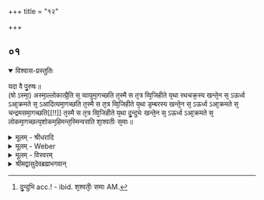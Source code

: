 +++
title = "१२"

+++


## ०१


<details open><summary>विश्वास-प्रस्तुतिः</summary>

यदा वै पु᳘रुषः॥  
(षो ऽस्मा᳘) अस्मा᳘ल्लोकात्प्रै᳘ति स᳘ व्वायुमा᳘गच्छति त᳘स्मै स त᳘त्र व्वि᳘जिहीते य᳘था रथचक्र᳘स्य खन्ते᳘न स᳘ ऽऊर्ध्व ऽआ᳘क्रमते स᳘ ऽआदित्यमा᳘गच्छति त᳘स्मै स त᳘त्र व्वि᳘जिहीते य᳘था ड᳘म्बरस्य खन्ते᳘न स᳘ ऽऊर्ध्व ऽआ᳘क्रमते स᳘ चन्द्रमसमा᳘गच्छति[[!!]] त᳘स्मै स त᳘त्र व्वि᳘जिहीते य᳘था दु᳘न्दुभेः खन्ते᳘न स᳘ ऽऊर्ध्व ऽआ᳘क्रमते स᳘ लोकमा᳘गच्छत्य᳘शोकम᳘हिमन्त᳘स्मिन्वसति शा᳘श्वतीः स᳘माः॥
</details>

<details><summary>मूलम् - श्रीधरादि</summary>

यदा वै पु᳘रुषः॥  
(षो ऽस्मा᳘) अस्मा᳘ल्लोकात्प्रै᳘ति स᳘ व्वायुमा᳘गच्छति त᳘स्मै स त᳘त्र व्वि᳘जिहीते य᳘था रथचक्र᳘स्य खन्ते᳘न स᳘ ऽऊर्ध्व ऽआ᳘क्रमते स᳘ ऽआदित्यमा᳘गच्छति त᳘स्मै स त᳘त्र व्वि᳘जिहीते य᳘था ड᳘म्बरस्य खन्ते᳘न स᳘ ऽऊर्ध्व ऽआ᳘क्रमते स᳘ चन्द्रमसमा᳘गच्छति[[!!]] त᳘स्मै स त᳘त्र व्वि᳘जिहीते य᳘था दु᳘न्दुभेः खन्ते᳘न स᳘ ऽऊर्ध्व ऽआ᳘क्रमते स᳘ लोकमा᳘गच्छत्य᳘शोकम᳘हिमन्त᳘स्मिन्वसति शा᳘श्वतीः स᳘माः॥
</details>

<details><summary>मूलम् - Weber</summary>

यदा वै पु᳘रुषो॥  
अस्मा᳘ल्लोकात्प्रै᳘ति स᳘ वायुमा᳘गछति त᳘स्मै स त᳘त्र वि᳘जिहीते य᳘था रथचक्र᳘स्य खं ते᳘न स᳘ ऊर्ध्व आ᳘क्रमते स᳘ आदित्यमा᳘गछति त᳘स्मै स त᳘त्र वि᳘जिहीते य᳘थाड᳘म्बरस्य खं ते᳘न स᳘ ऊर्ध्व आ᳘क्रमते स᳘ चन्द्र᳘मसमा᳘गछति त᳘स्मै स त᳘त्र वि᳘जिहीते य᳘था दु᳘न्दुभेः खं ते᳘न स᳘ ऊर्ध्व आ᳘क्रमते स᳘ लोकमा᳘गछत्य᳘शोकम᳘हिमं त᳘स्मिन्वसति श᳘श्वतीः स᳘माः [^wbr_1] ॥  

[^wbr_1]: दु᳘न्दुभि acc.! - ibid. श᳘श्वतीः᳘ समाः AM.
</details>

<details><summary>मूलम् - विस्वरम्</summary>

**सर्वासामुपासनानं गतेः फलस्य च विधायकं ब्राह्मणम् ।**

यदा वै पुरुषः अस्माल्लोकात्प्रैति । स वायुमागच्छति । तस्मै स तत्र विजिहीते । यथा रथचक्रस्य खम् । तेन स ऊर्ध्व आक्रमते । स आदित्यमागच्छति । तस्मै स तत्र विजिहीते । यथा डम्बरस्य खम् । तेन स ऊर्ध्व आक्रमते । स चन्द्रमसमागच्छति । तस्मै स तत्र विजिहीते । यथा दुम्दुभेः खम् । तेन स ऊर्ध्व आक्रमते । स लोकमागच्छति अशोकमहिमम् । तस्मिन् वसति शाश्वतीः समाः ॥ १ ॥
</details>

<details><summary>श्रीमद्वासुदेवब्रह्मभगवान्</summary>

इदानीमस्मिन् प्रकरणे उक्तानां सर्वोपासनानां गतिम् अनुक्तं फलं च दर्शयितुमिदं ब्राह्मणमारभ्यत- यदा वै पुरुषो ऽस्माल्लोकात्प्रैति स वायुमागच्छति तस्मै स तत्र विजिहीते इति । ‘यदा’ यस्मिन् काले आयुषः क्षयात् ‘पुरुषः’ विद्वान् ‘अस्माल्लोकात्प्रैति’ शरीरं परित्यजति । ‘सः’ उपासकस्तदा ‘वायुमागच्छति’ । ‘सः’ च वायुः स्तिमित-रूपस्तिर्यग्-भूतः अभेद्यो ऽन्तरिक्षे तिष्ठन् ‘तस्मै’ सम्प्राप्ताय विदुषे तदर्थं ‘तत्र’ स्वात्मनि ‘विजिहीते’ स्वात्म-अवयवान् विगमयति छिद्रीकरोत्यात्मानमित्य् अर्थः । कियत्-परिमाणं तच्छिद्रं क्रियते, इत्य् अपेक्षायामाह- **यथा रथचक्रस्य खं तेन स ऊर्ध्व ऽआक्रमत** इति । ‘यथा’ यावत्-परिमाणं ‘रथचक्रस्य’ ‘खं’ छिद्रं तावत्-परिमाणेन छिद्रेण ‘सः’ विद्वान् ‘ऊर्ध्वः’ ऊर्ध्वं ‘आक्रमते’ उपरि गच्छतीत्य् अर्थः । स ऊर्ध्वं गच्छन् क्व गच्छतीत्य् अपेक्षायामाह- **स आदित्यमागच्छति तस्मै स तत्र विजिहीते यथा डम्बरस्य खं तेने**त्यादिना **यथा दुम्दुभेः खं तेन स ऽऊर्ध्व ऽआक्रमते** इत्यन्तेन । ‘डम्बरः’ वादित्रविशेषः । शेषः स्पष्टार्थः । एवमुपर्युपरि गच्छतः कुत्र विश्राम इत्यपेक्षायां विराडात्मनीत्य् आह- **स लोकमागच्छत्यशोकमहिमं तस्मिन् वसति शाश्वतीः समा इति । ‘सः’ उपासकः ‘लोकं’ प्रजापतिमागच्छति । किंविशिष्टम्? ‘अशोकं’ मानसेन दुःखेन विवर्जितं ‘अहिमं’ हिम-वर्जितं शारीर-दुःख-वर्जितम् । यद्वा आभ्यां पदाभ्यां क्रमेण दुःख-तत्-साधन-राहित्यमुच्यते । तं लोकं आगत्य ‘तस्मिन्’ शाश्वतीर्नित्याः ‘समाः’ सम्वत्सरान् बहूनवान्तर-कल्पान् ‘वसति’ वासं करोति । एतदनुक्त-फलोपासन-फलमुक्तमित्य् अर्थः ॥ १ ॥

इति श्री-हृषीकेश-ब्रह्म-भगवत्-पूज्य-पाद-शिष्यस्य श्री-पाठक-अनिरुद्ध-पुत्रस्य परमहंस-परिव्राजकाचार्यस्य श्री-वासुदेव-ब्रह्म-भगवतः कृतौ माध्यन्दिनीय-शतपथ-ब्राह्मणान्तर्गत-माध्यन्दिन-शाखोपनिषद्-बृहदारण्यक-व्याख्यायां वासुदेव-प्रकाशिकायां तृतीये खिलकाण्डे पञ्चमे ऽध्याये द्वादशं सर्वासामुपासनानां फलस्य गतेश्च विधायकं ब्राह्मणं परिसमाप्तम् ॥ १४ । (८) ५ । १२ ॥
</details>

